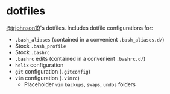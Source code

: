 # dotfiles

[@trjohnson19](https://www.github.com/trjohnson19)'s dotfiles. Includes dotfile configurations for:

- `.bash_aliases` (contained in a convenient `.bash_aliases.d/`)
- Stock `.bash_profile`
- Stock `.bashrc`
- `.bashrc` edits (contained in a convenient `.bashrc.d/`)
- `helix` configuration
- `git` configuration (`.gitconfig`)
- `vim` configuration (`.vimrc`)
  - Placeholder `vim` `backups`, `swaps`, `undos` folders

